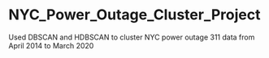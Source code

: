 # NYC_Power_Outage_Cluster_Project
Used DBSCAN and HDBSCAN to cluster NYC power outage 311 data from April 2014 to March 2020
